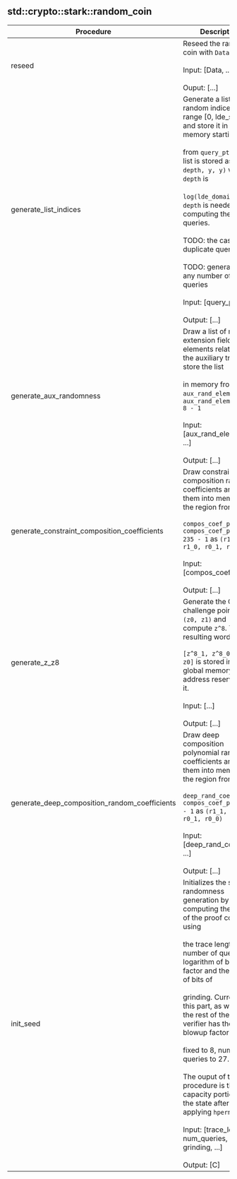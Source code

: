 
## std::crypto::stark::random_coin
| Procedure | Description |
| ----------- | ------------- |
| reseed | Reseed the random coin with `Data`<br /><br />Input: [Data, ...]<br /><br />Ouput: [...] |
| generate_list_indices | Generate a list of random indices in the range [0, lde_size] and store it in memory starting<br /><br />from `query_ptr`. The list is stored as `(r, depth, y, y)` where `depth` is<br /><br />`log(lde_domain_size)`. `depth` is needed when computing the deep queries.<br /><br />TODO: the case of duplicate queries<br /><br />TODO: generalize to any number of queries<br /><br />Input: [query_ptr, ...]<br /><br />Output: [...] |
| generate_aux_randomness | Draw a list of random extension field elements related to the auxiliary trace and store the list<br /><br />in memory from `aux_rand_elem_ptr` to `aux_rand_elem_ptr + 8 - 1`<br /><br />Input: [aux_rand_elem_ptr, ...]<br /><br />Output: [...] |
| generate_constraint_composition_coefficients | Draw constraint composition random coefficients and save them into memory in the region from<br /><br />`compos_coef_ptr` `compos_coef_ptr + 235 - 1` as `(r1_1, r1_0, r0_1, r0_0)`<br /><br />Input: [compos_coef_ptr, ...]<br /><br />Output: [...] |
| generate_z_z8 | Generate the OOD challenge point `z = (z0, z1)` and compute `z^8`. The resulting word<br /><br />`[z^8_1, z^8_0, z1, z0]` is stored in the global memory address reserved for it.<br /><br />Input: [...]<br /><br />Output: [...] |
| generate_deep_composition_random_coefficients | Draw deep composition polynomial random coefficients and save them into memory in the region from<br /><br />`deep_rand_coef_ptr` `compos_coef_ptr + 86 - 1` as `(r1_1, r1_0, r0_1, r0_0)`<br /><br />Input: [deep_rand_coef_ptr, ...]<br /><br />Output: [...] |
| init_seed | Initializes the seed for randomness generation by computing the hash of the proof context using<br /><br />the trace length, number of queries, logarithm of blowup factor and the number of bits of<br /><br />grinding. Currently, this part, as well as the rest of the STARK verifier has the blowup factor<br /><br />fixed to 8, number of queries to 27.<br /><br />The ouput of this procedure is the capacity portion of the state after applying `hperm`.<br /><br />Input: [trace_length, num_queries, blowup, grinding, ...]<br /><br />Output: [C] |

